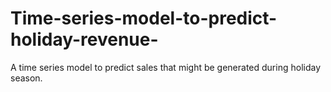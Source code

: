 # Time-series-model-to-predict-holiday-revenue-
A time series model to predict sales that might be generated during holiday season.  
